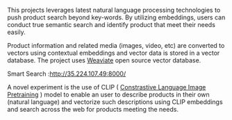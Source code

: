 
This projects leverages latest natural language processing technologies to push product search beyond key-words. By utilizing embeddings, users can conduct true semantic search and identify product that meet their needs easily.

Product information and related media (images, video, etc) are converted to vectors using contextual embeddings and vector data is stored in a vector database. The project uses 
[Weaviate](https://weaviate.io/)
open source vector database.

Smart Search :http://35.224.107.49:8000/

A novel experiment is the use of CLIP (
[Constrastive Language Image Pretraining](https://github.com/openai/CLIP)
) model to enable an user to describe products in their own (natural language) and vectorize such
descriptions using CLIP embeddings and search across the web for products meeting the needs.
